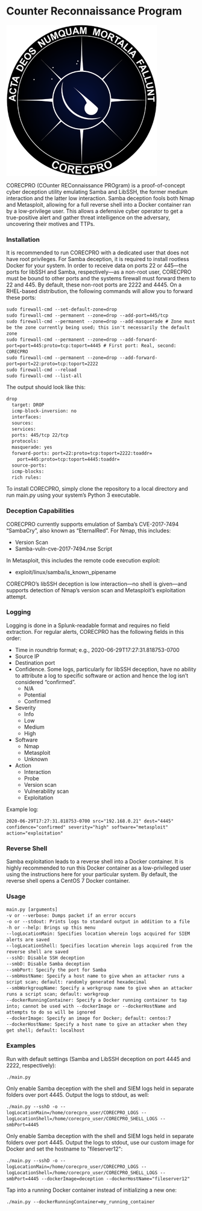 # Counter Reconnaissance Program
![Logo](img/logo.png)

CORECPRO (COunter REConnaissance PROgram) is a proof-of-concept cyber deception utility emulating Samba and LibSSH, the former medium interaction and the latter low interaction. Samba deception fools both Nmap and Metasploit, allowing for a full reverse shell into a Docker container ran by a low-privilege user. This allows a defensive cyber operator to get a true-positive alert and gather threat intelligence on the adversary, uncovering their motives and TTPs.
### Installation
It is recommended to run CORECPRO with a dedicated user that does not have root privileges. For Samba deception, it is required to install rootless Docker for your system.
In order to receive data on ports 22 or 445—the ports for libSSH and Samba, respectively—as a non-root user, CORECPRO must be bound to other ports and the systems firewall must forward them to 22 and 445. By default, these non-root ports are 2222 and 4445. On a RHEL-based distribution, the following commands will allow you to forward these ports:
```
sudo firewall-cmd --set-default-zone=drop
sudo firewall-cmd --permanent --zone=drop --add-port=445/tcp
sudo firewall-cmd --permanent --zone=drop --add-masquerade # Zone must be the zone currently being used; this isn't necessarily the default zone
sudo firewall-cmd --permanent --zone=drop --add-forward-port=port=445:proto=tcp:toport=4445 # First port: Real, second: CORECPRO
sudo firewall-cmd --permanent --zone=drop --add-forward-port=port=22:proto=tcp:toport=2222 
sudo firewall-cmd --reload
sudo firewall-cmd --list-all
```
The output should look like this:
```
drop
  target: DROP
  icmp-block-inversion: no
  interfaces: 
  sources: 
  services: 
  ports: 445/tcp 22/tcp
  protocols: 
  masquerade: yes
  forward-ports: port=22:proto=tcp:toport=2222:toaddr=
	port=445:proto=tcp:toport=4445:toaddr=
  source-ports: 
  icmp-blocks: 
  rich rules:
```
To install CORECPRO, simply clone the repository to a local directory and run main.py using your system’s Python 3 executable.
### Deception Capabilities
CORECPRO currently supports emulation of Samba’s CVE-2017-7494 “SambaCry”, also known as “EternalRed”. For Nmap, this includes:
* Version Scan
* Samba-vuln-cve-2017-7494.nse Script

In Metasploit, this includes the remote code execution exploit:
* exploit/linux/samba/is_known_pipename

CORECPRO’s libSSH deception is low interaction—no shell is given—and supports detection of Nmap’s version scan and Metasploit’s exploitation attempt.

### Logging
Logging is done in a Splunk-readable format and requires no field extraction. For regular alerts, CORECPRO has the following fields in this order:
* Time in roundtrip format; e.g., 2020-06-29T17:27:31.818753-0700
* Source IP
* Destination port
* Confidence. Some logs, particularly for libSSH deception, have no ability to attribute a log to specific software or action and hence the log isn’t considered “confirmed”.
  + N/A
  + Potential
  + Confirmed
* Severity
  + Info
  + Low
  + Medium
  + High
* Software
  + Nmap
  + Metasploit
  + Unknown
* Action
  + Interaction
  + Probe
  + Version scan
  + Vulnerability scan
  + Exploitation

Example log:
```
2020-06-29T17:27:31.818753-0700 src="192.168.0.21" dest="4445" confidence="confirmed" severity="high" software="metasploit" action="exploitation"
```

### Reverse Shell
Samba exploitation leads to a reverse shell into a Docker container. It is highly recommended to run this Docker container as a low-privileged user using the instructions here for your particular system. By default, the reverse shell opens a CentOS 7 Docker container. 

### Usage
```
main.py [arguments]
-v or --verbose: Dumps packet if an error occurs
-o or --stdout: Prints logs to standard output in addition to a file
-h or --help: Brings up this menu
--logLocationMain: Specifies location wherein logs acquired for SIEM alerts are saved
--logLocationShell: Specifies location wherein logs acquired from the reverse shell are saved
--sshD: Disable SSH deception
--smbD: Disable Samba deception
--smbPort: Specify the port for Samba
--smbHostName: Specify a host name to give when an attacker runs a script scan; default: randomly generated hexadecimal
--smbWorkgroupName: Specify a workgroup name to give when an attacker runs a script scan; default: workgroup
--dockerRunningContainer: Specify a Docker running container to tap into; cannot be used with --dockerImage or --dockerHostName and attempts to do so will be ignored
--dockerImage: Specify an image for Docker; default: centos:7
--dockerHostName: Specify a host name to give an attacker when they get shell; default: localhost
```

### Examples
Run with default settings (Samba and LibSSH deception on port 4445 and 2222, respectively):
```
./main.py
```
Only enable Samba deception with the shell and SIEM logs held in separate folders over port 4445. Output the logs to stdout, as well:
```
./main.py --sshD -o --logLocationMain=/home/corecpro_user/CORECPRO_LOGS --logLocationShell=/home/corecpro_user/CORECPRO_SHELL_LOGS --smbPort=4445
```
Only enable Samba deception with the shell and SIEM logs held in separate folders over port 4445. Output the logs to stdout, use our custom image for Docker and set the hostname to "fileserver12":
```
./main.py --sshD -o --logLocationMain=/home/corecpro_user/CORECPRO_LOGS --logLocationShell=/home/corecpro_user/CORECPRO_SHELL_LOGS --smbPort=4445 --dockerImage=deception --dockerHostName="fileserver12"
```

Tap into a running Docker container instead of initializing a new one:
```
./main.py --dockerRunningContainer=my_running_container
```
